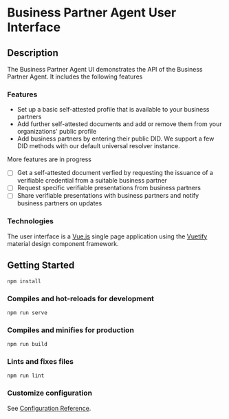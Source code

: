 # Business Partner Agent User Interface

## Description

The Business Partner Agent UI demonstrates the API of the Business Partner Agent. It includes the following features

### Features

- Set up a basic self-attested profile that is available to your business partners
- Add further self-attested documents and add or remove them from your organizations' public profile
- Add business partners by entering their public DID. We support a few DID methods with our default universal resolver instance.

More features are in progress

- [ ] Get a self-attested document verfied by requesting the issuance of a verifiable credential from a suitable business partner
- [ ] Request specific verifiable presentations from business partners
- [ ] Share verifiable presentations with business partners and notify business partners on updates

### Technologies

The user interface is a [Vue.js](https://vuejs.org/) single page application using the [Vuetify](https://vuetifyjs.com/en/) material design component framework.

## Getting Started

```
npm install
```

### Compiles and hot-reloads for development

```
npm run serve
```

### Compiles and minifies for production

```
npm run build
```

### Lints and fixes files

```
npm run lint
```

### Customize configuration

See [Configuration Reference](https://cli.vuejs.org/config/).

